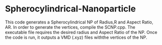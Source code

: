 # Spherocylindrical-Nanoparticle
This code generates a Spherocylindrical NP of Radius,R and Aspect Ratio, AR.
In order to generate the vertices, compile the  SCNP.cpp. The executable file requires the desired radius and Aspect Ratio of the NP. Once the code is run, it outputs a VMD (.xyz) files withthe vertices of the NP.
